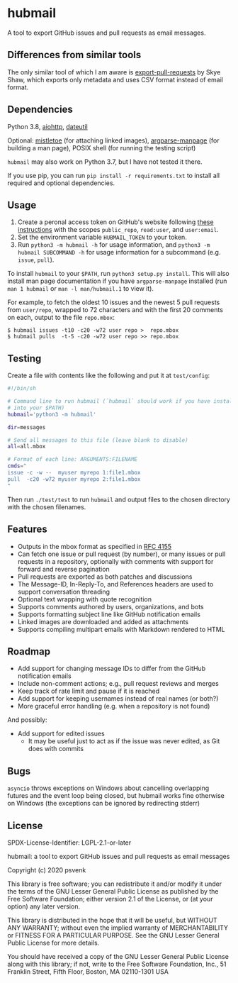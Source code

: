 hubmail
=======

A tool to export GitHub issues and pull requests as email messages.

## Differences from similar tools

The only similar tool of which I am aware is [export-pull-requests][0] by Skye
Shaw, which exports only metadata and uses CSV format instead of email format.

[0]: https://github.com/sshaw/export-pull-requests

## Dependencies

Python 3.8, [aiohttp][aiohttp], [dateutil][dateutil]

Optional: [mistletoe][mistletoe] (for attaching linked images),
[argparse-manpage][argparse-manpage] (for building a man page), POSIX shell
(for running the testing script)

`hubmail` may also work on Python 3.7, but I have not tested it there.

If you use pip, you can run `pip install -r requirements.txt` to install all
required and optional dependencies.

[aiohttp]: https://pypi.org/project/aiohttp/
[dateutil]: https://pypi.org/project/python-dateutil/
[mistletoe]: https://pypi.org/project/mistletoe/
[argparse-manpage]: https://pypi.org/project/argparse-manpage/

## Usage

1. Create a peronal access token on GitHub's website following [these
   instructions][1] with the scopes `public_repo`, `read:user`, and
   `user:email`.
2. Set the environment variable `HUBMAIL_TOKEN` to your token.
3. Run `python3 -m hubmail -h` for usage information, and `python3 -m hubmail
   SUBCOMMAND -h` for usage information for a subcommand (e.g. `issue`,
   `pull`).

To install `hubmail` to your `$PATH`, run `python3 setup.py install`. This will
also install man page documentation if you have `argparse-manpage` installed
(run `man 1 hubmail` or `man -l man/hubmail.1` to view it).

For example, to fetch the oldest 10 issues and the newest 5 pull requests from
`user/repo`, wrapped to 72 characters and with the first 20 comments on each,
output to the file `repo.mbox`:
```console
$ hubmail issues -t10 -c20 -w72 user repo >  repo.mbox
$ hubmail pulls  -t-5 -c20 -w72 user repo >> repo.mbox
```

[1]: https://help.github.com/en/github/authenticating-to-github/creating-a-personal-access-token-for-the-command-line

## Testing

Create a file with contents like the following and put it at `test/config`:
```sh
#!/bin/sh

# Command line to run hubmail (`hubmail` should work if you have installed it
# into your $PATH)
hubmail='python3 -m hubmail'

dir=messages

# Send all messages to this file (leave blank to disable)
all=all.mbox

# Format of each line: ARGUMENTS:FILENAME
cmds="
issue -c -w --  myuser myrepo 1:file1.mbox
pull  -c20 -w72 myuser myrepo 2:file1.mbox
"
```
Then run `./test/test` to run `hubmail` and output files to the chosen
directory with the chosen filenames.

## Features

- Outputs in the mbox format as specified in
  [RFC 4155](https://tools.ietf.org/html/rfc4155)
- Can fetch one issue or pull request (by number), or many issues or pull
  requests in a repository, optionally with comments with support for forward
  and reverse pagination
- Pull requests are exported as both patches and discussions
- The Message-ID, In-Reply-To, and References headers are used to support
  conversation threading
- Optional text wrapping with quote recognition
- Supports comments authored by users, organizations, and bots
- Supports formatting subject line like GitHub notification emails
- Linked images are downloaded and added as attachments
- Supports compiling multipart emails with Markdown rendered to HTML

## Roadmap

- Add support for changing message IDs to differ from the GitHub notification
  emails
- Include non-comment actions; e.g., pull request reviews and merges
- Keep track of rate limit and pause if it is reached
- Add support for keeping usernames instead of real names (or both?)
- More graceful error handling (e.g. when a repository is not found)

And possibly:
- Add support for edited issues
  + It may be useful just to act as if the issue was never edited, as Git does
  with commits

## Bugs

`asyncio` throws exceptions on Windows about cancelling overlapping futures and
the event loop being closed, but hubmail works fine otherwise on Windows (the
exceptions can be ignored by redirecting stderr)

## License

SPDX-License-Identifier: LGPL-2.1-or-later

hubmail: a tool to export GitHub issues and pull requests as email messages

Copyright (c) 2020 psvenk

This library is free software; you can redistribute it and/or modify it under
the terms of the GNU Lesser General Public License as published by the Free
Software Foundation; either version 2.1 of the License, or (at your option) any
later version.

This library is distributed in the hope that it will be useful, but WITHOUT ANY
WARRANTY; without even the implied warranty of MERCHANTABILITY or FITNESS FOR
A PARTICULAR PURPOSE. See the GNU Lesser General Public License for more
details.

You should have received a copy of the GNU Lesser General Public License along
with this library; if not, write to the Free Software Foundation, Inc., 51
Franklin Street, Fifth Floor, Boston, MA 02110-1301 USA

<!-- vim: set tw=79: -->
